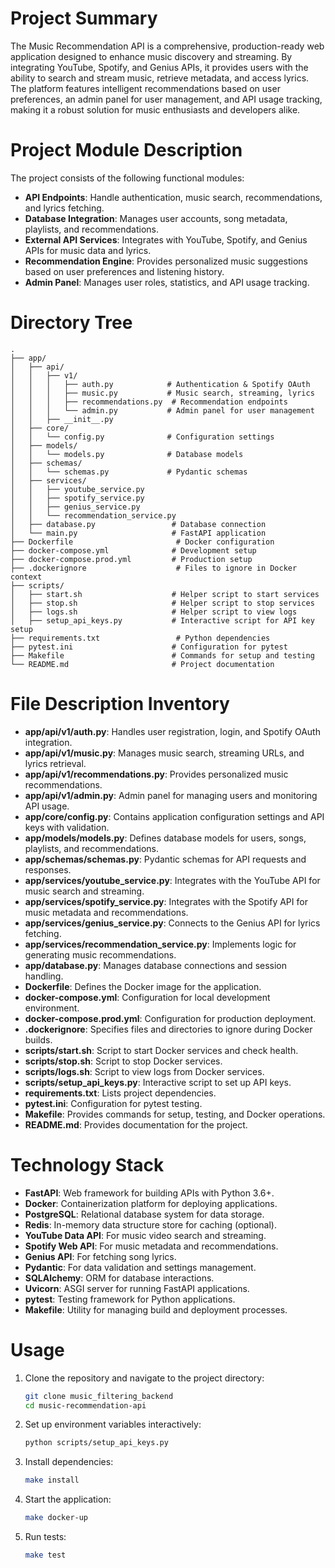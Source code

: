# Project Summary
The Music Recommendation API is a comprehensive, production-ready web application designed to enhance music discovery and streaming. By integrating YouTube, Spotify, and Genius APIs, it provides users with the ability to search and stream music, retrieve metadata, and access lyrics. The platform features intelligent recommendations based on user preferences, an admin panel for user management, and API usage tracking, making it a robust solution for music enthusiasts and developers alike.

# Project Module Description
The project consists of the following functional modules:
- **API Endpoints**: Handle authentication, music search, recommendations, and lyrics fetching.
- **Database Integration**: Manages user accounts, song metadata, playlists, and recommendations.
- **External API Services**: Integrates with YouTube, Spotify, and Genius APIs for music data and lyrics.
- **Recommendation Engine**: Provides personalized music suggestions based on user preferences and listening history.
- **Admin Panel**: Manages user roles, statistics, and API usage tracking.

# Directory Tree
```
.
├── app/
│   ├── api/
│   │   ├── v1/
│   │   │   ├── auth.py            # Authentication & Spotify OAuth
│   │   │   ├── music.py           # Music search, streaming, lyrics
│   │   │   ├── recommendations.py  # Recommendation endpoints
│   │   │   └── admin.py           # Admin panel for user management
│   │   ├── __init__.py
│   ├── core/
│   │   └── config.py              # Configuration settings
│   ├── models/
│   │   └── models.py              # Database models
│   ├── schemas/
│   │   └── schemas.py             # Pydantic schemas
│   ├── services/
│   │   ├── youtube_service.py
│   │   ├── spotify_service.py
│   │   ├── genius_service.py
│   │   └── recommendation_service.py
│   ├── database.py                 # Database connection
│   └── main.py                     # FastAPI application
├── Dockerfile                       # Docker configuration
├── docker-compose.yml              # Development setup
├── docker-compose.prod.yml         # Production setup
├── .dockerignore                    # Files to ignore in Docker context
├── scripts/
│   ├── start.sh                    # Helper script to start services
│   ├── stop.sh                     # Helper script to stop services
│   ├── logs.sh                     # Helper script to view logs
│   ├── setup_api_keys.py           # Interactive script for API key setup
├── requirements.txt                 # Python dependencies
├── pytest.ini                      # Configuration for pytest
├── Makefile                        # Commands for setup and testing
└── README.md                       # Project documentation
```

# File Description Inventory
- **app/api/v1/auth.py**: Handles user registration, login, and Spotify OAuth integration.
- **app/api/v1/music.py**: Manages music search, streaming URLs, and lyrics retrieval.
- **app/api/v1/recommendations.py**: Provides personalized music recommendations.
- **app/api/v1/admin.py**: Admin panel for managing users and monitoring API usage.
- **app/core/config.py**: Contains application configuration settings and API keys with validation.
- **app/models/models.py**: Defines database models for users, songs, playlists, and recommendations.
- **app/schemas/schemas.py**: Pydantic schemas for API requests and responses.
- **app/services/youtube_service.py**: Integrates with the YouTube API for music search and streaming.
- **app/services/spotify_service.py**: Integrates with the Spotify API for music metadata and recommendations.
- **app/services/genius_service.py**: Connects to the Genius API for lyrics fetching.
- **app/services/recommendation_service.py**: Implements logic for generating music recommendations.
- **app/database.py**: Manages database connections and session handling.
- **Dockerfile**: Defines the Docker image for the application.
- **docker-compose.yml**: Configuration for local development environment.
- **docker-compose.prod.yml**: Configuration for production deployment.
- **.dockerignore**: Specifies files and directories to ignore during Docker builds.
- **scripts/start.sh**: Script to start Docker services and check health.
- **scripts/stop.sh**: Script to stop Docker services.
- **scripts/logs.sh**: Script to view logs from Docker services.
- **scripts/setup_api_keys.py**: Interactive script to set up API keys.
- **requirements.txt**: Lists project dependencies.
- **pytest.ini**: Configuration for pytest testing.
- **Makefile**: Provides commands for setup, testing, and Docker operations.
- **README.md**: Provides documentation for the project.

# Technology Stack
- **FastAPI**: Web framework for building APIs with Python 3.6+.
- **Docker**: Containerization platform for deploying applications.
- **PostgreSQL**: Relational database system for data storage.
- **Redis**: In-memory data structure store for caching (optional).
- **YouTube Data API**: For music video search and streaming.
- **Spotify Web API**: For music metadata and recommendations.
- **Genius API**: For fetching song lyrics.
- **Pydantic**: For data validation and settings management.
- **SQLAlchemy**: ORM for database interactions.
- **Uvicorn**: ASGI server for running FastAPI applications.
- **pytest**: Testing framework for Python applications.
- **Makefile**: Utility for managing build and deployment processes.

# Usage
1. Clone the repository and navigate to the project directory:
   ```bash
   git clone music_filtering_backend
   cd music-recommendation-api
   ```
2. Set up environment variables interactively:
   ```bash
   python scripts/setup_api_keys.py
   ```
3. Install dependencies:
   ```bash
   make install
   ```
4. Start the application:
   ```bash
   make docker-up
   ```
5. Run tests:
   ```bash
   make test
   ```
